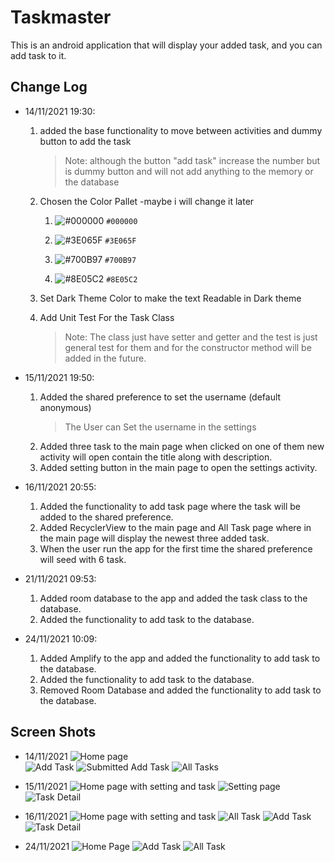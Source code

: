 # Taskmaster

This is an android application that will display your added task, and you can add task to it.

## Change Log

- 14/11/2021 19:30:

  1. added the base functionality to move between activities and dummy button to add the task
     > Note: although the button "add task" increase the number but is dummy button and will not add anything to the memory or the database
  2. Chosen the Color Pallet -maybe i will change it later

     1. ![#000000](https://via.placeholder.com/15/FFFFFF/000000?text=+) `#000000`

     2. ![#3E065F](https://via.placeholder.com/15/3E065F/000000?text=+) `#3E065F`

     3. ![#700B97](https://via.placeholder.com/15/700B97/000000?text=+) `#700B97`

     4. ![#8E05C2](https://via.placeholder.com/15/8E05C2/000000?text=+) `#8E05C2`

  3. Set Dark Theme Color to make the text Readable in Dark theme
  4. Add Unit Test For the Task Class
     > Note: The class just have setter and getter and the test is just general test for them and for the constructor method will be added in the future.

- 15/11/2021 19:50:

  1. Added the shared preference to set the username (default anonymous)
     > The User can Set the username in the settings
  2. Added three task to the main page when clicked on one of them new activity will open contain the title along with description.
  3. Added setting button in the main page to open the settings activity.

- 16/11/2021 20:55:

  1. Added the functionality to add task page where the task will be added to the shared preference.
  2. Added RecyclerView to the main page and All Task page where in the main page will display the newest three added task.
  3. When the user run the app for the first time the shared preference will seed with 6 task.

- 21/11/2021 09:53:

  1. Added room database to the app and added the task class to the database.
  2. Added the functionality to add task to the database.

- 24/11/2021 10:09:
  1. Added Amplify to the app and added the functionality to add task to the database.
  2. Added the functionality to add task to the database.
  3. Removed Room Database and added the functionality to add task to the database.

## Screen Shots

- 14/11/2021
  ![Home page](./screenshots/homepage.jpg)  
  ![Add Task](./screenshots/addtask.jpg)
  ![Submitted Add Task](./screenshots/addtasksubmitted.jpg)
  ![All Tasks](./screenshots/alltask.jpg)

- 15/11/2021
  ![Home page with setting and task](./screenshots/hompageWithusernameAndtaskBar.jpg)
  ![Setting page](./screenshots/settingName.jpg)
  ![Task Detail](./screenshots/taskDetail.jpg)

- 16/11/2021
  ![Home page with setting and task](./screenshots/homepageRCView.jpg)
  ![All Task](./screenshots/allTaskFun.jpg)
  ![Add Task](./screenshots/addTaskWithFun.jpg)
  ![Task Detail](./screenshots/taskDetailFun.jpg)

- 24/11/2021
  ![Home Page](./screenshots/HomePageAWS.jpg)
  ![Add Task](./screenshots/AddTaskAWS.jpg)
  ![All Task](./screenshots/AllTaskAWS.jpg)
